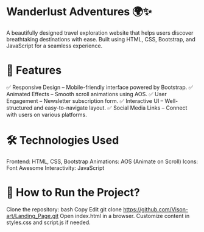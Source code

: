 # Wanderlust Adventures 🌍✨
A beautifully designed travel exploration website that helps users discover breathtaking destinations with ease. Built using HTML, CSS, Bootstrap, and JavaScript for a seamless experience.

# 📌 Features
✅ Responsive Design – Mobile-friendly interface powered by Bootstrap.
✅ Animated Effects – Smooth scroll animations using AOS.
✅ User Engagement – Newsletter subscription form.
✅ Interactive UI – Well-structured and easy-to-navigate layout.
✅ Social Media Links – Connect with users on various platforms.

# 🛠 Technologies Used
Frontend: HTML, CSS, Bootstrap
Animations: AOS (Animate on Scroll)
Icons: Font Awesome
Interactivity: JavaScript

# 🚀 How to Run the Project?
Clone the repository:
bash
Copy
Edit
git clone https://github.com/Vison-art/Landing_Page.git
Open index.html in a browser.
Customize content in styles.css and script.js if needed.